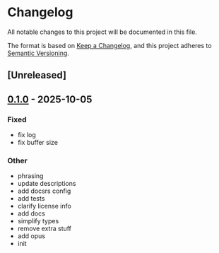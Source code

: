 # Changelog

All notable changes to this project will be documented in this file.

The format is based on [Keep a Changelog](https://keepachangelog.com/en/1.0.0/),
and this project adheres to [Semantic Versioning](https://semver.org/spec/v2.0.0.html).

## [Unreleased]

## [0.1.0](https://github.com/aschey/symphonia-adapters/releases/tag/symphonia-adapter-libopus-v0.1.0) - 2025-10-05

### Fixed

- fix log
- fix buffer size

### Other

- phrasing
- update descriptions
- add docsrs config
- add tests
- clarify license info
- add docs
- simplify types
- remove extra stuff
- add opus
- init
